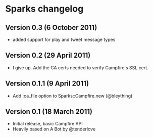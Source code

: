 # Sparks changelog

## Version 0.3 (6 October 2011)

  - added support for play and tweet message types

## Version 0.2 (29 April 2011)

  - I give up. Add the CA certs needed to verify Campfire's SSL cert.

## Version 0.1.1 (9 April 2011)

  - Add :ca_file option to Sparks::Campfire.new (@bleything)


## Version 0.1 (18 March 2011)

  - Initial release, basic Campfire API
  - Heavily based on A Bot by @tenderlove
